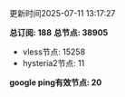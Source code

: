更新时间2025-07-11 13:17:27

**总订阅: 188**
**总节点: 38905**
- vless节点: 15258
- hysteria2节点: 11

**google ping有效节点: 20**

